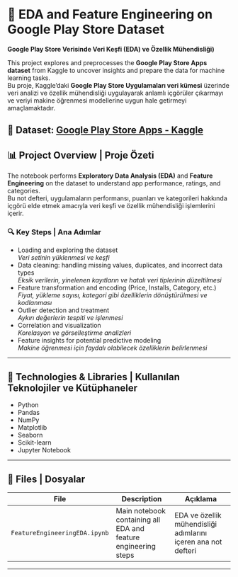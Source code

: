 # 📱 EDA and Feature Engineering on Google Play Store Dataset  
**Google Play Store Verisinde Veri Keşfi (EDA) ve Özellik Mühendisliği)**

This project explores and preprocesses the **Google Play Store Apps dataset** from Kaggle to uncover insights and prepare the data for machine learning tasks.  
Bu proje, Kaggle’daki **Google Play Store Uygulamaları veri kümesi** üzerinde veri analizi ve özellik mühendisliği uygulayarak anlamlı içgörüler çıkarmayı ve veriyi makine öğrenmesi modellerine uygun hale getirmeyi amaçlamaktadır.

🔗 **Dataset:** [Google Play Store Apps - Kaggle](https://www.kaggle.com/datasets/lava18/google-play-store-apps)  
---

## 📊 Project Overview | Proje Özeti
The notebook performs **Exploratory Data Analysis (EDA)** and **Feature Engineering** on the dataset to understand app performance, ratings, and categories.  
Bu not defteri, uygulamaların performansı, puanları ve kategorileri hakkında içgörü elde etmek amacıyla veri keşfi ve özellik mühendisliği işlemlerini içerir.

### 🔍 Key Steps | Ana Adımlar
- Loading and exploring the dataset  
  *Veri setinin yüklenmesi ve keşfi*  
- Data cleaning: handling missing values, duplicates, and incorrect data types  
  *Eksik verilerin, yinelenen kayıtların ve hatalı veri tiplerinin düzeltilmesi*  
- Feature transformation and encoding (Price, Installs, Category, etc.)  
  *Fiyat, yükleme sayısı, kategori gibi özelliklerin dönüştürülmesi ve kodlanması*  
- Outlier detection and treatment  
  *Aykırı değerlerin tespiti ve işlenmesi*  
- Correlation and visualization  
  *Korelasyon ve görselleştirme analizleri*  
- Feature insights for potential predictive modeling  
  *Makine öğrenmesi için faydalı olabilecek özelliklerin belirlenmesi*  

---

## 🧰 Technologies & Libraries | Kullanılan Teknolojiler ve Kütüphaneler
- Python  
- Pandas  
- NumPy  
- Matplotlib  
- Seaborn  
- Scikit-learn  
- Jupyter Notebook  

---

## 📁 Files | Dosyalar
| File | Description | Açıklama |
|------|--------------|-----------|
| `FeatureEngineeringEDA.ipynb` | Main notebook containing all EDA and feature engineering steps | EDA ve özellik mühendisliği adımlarını içeren ana not defteri |

---


